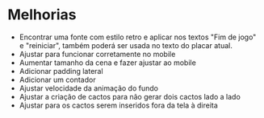 # Melhorias

* Encontrar uma fonte com estilo retro e aplicar nos textos "Fim de jogo" e "reiniciar", também poderá ser usada no texto do placar atual.
* Ajustar para funcionar corretamente no mobile
* Aumentar tamanho da cena e fazer ajustar ao mobile
* Adicionar padding lateral
* Adicionar um contador
* Ajustar velocidade da animação do fundo
* Ajustar a criação de cactos para não gerar dois cactos lado a lado
* Ajustar para os cactos serem inseridos fora da tela à direita
